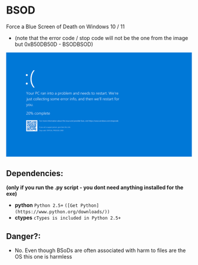 #   BSOD
Force a Blue Screen of Death on Windows 10 / 11
- (note that the error code / stop code will not be the one from the image but 0xB50DB50D - BSODBSOD)

![Demo](assets/demo.png)

## Dependencies:
**(only if you run the .py script - you dont need anything installed for the exe)**
- **python** `Python 2.5+` `([Get Python](https://www.python.org/downloads/))`
- **ctypes** `cTypes is included in Python 2.5+`
  
## Danger?:
- No. Even though BSoDs are often associated with harm to files are the OS this one is harmless
